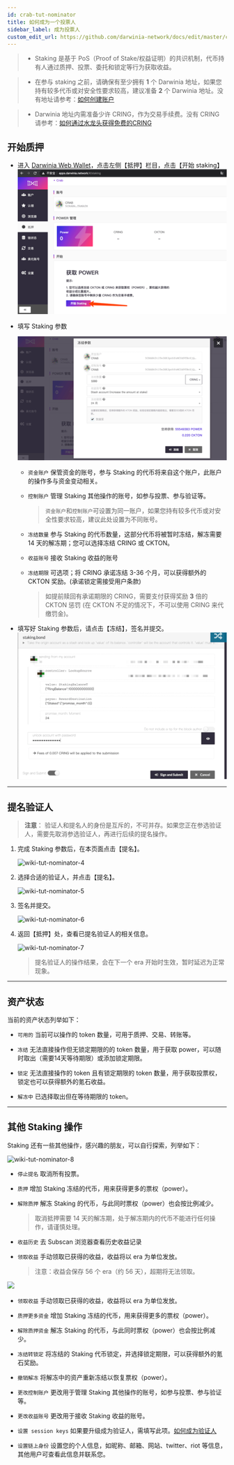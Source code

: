 ```yaml
---
id: crab-tut-nominator
title: 如何成为一个投票人
sidebar_label: 成为投票人
custom_edit_url: https://github.com/darwinia-network/docs/edit/master/content/zh-CN/crab-tut-nominator.md
---
```

> - Staking 是基于 PoS（Proof of Stake/权益证明）的共识机制，代币持有人通过质押、投票、委托和锁定等行为获取收益。

> - 在参与 staking 之前，请确保有至少拥有 **1** 个 Darwinia 地址，如果您持有较多代币或对安全性要求较高，建议准备 **2** 个 Darwinia 地址。没有地址请参考：[如何创建账户](https://docs.darwinia.network/docs/zh-CN/crab-tut-create-account)

> - Darwinia 地址内需准备少许 CRING，作为交易手续费。没有 CRING 请参考：[如何通过水龙头获得免费的CRING](https://docs.darwinia.network/docs/zh-CN/crab-tut-claim-cring)

## 开始质押

- 进入 [Darwinia Web Wallet](https://apps.darwinia.network)，点击左侧【抵押】栏目，点击【开始 staking】  
  ![crab-tut-nominator-1](assets/crab-tut-nominator-1.png)


- 填写 Staking 参数  
  
  ![crab-tut-nominator-2](assets/crab-tut-nominator-2.png)
    - `资金账户` 保管资金的账号，参与 Staking 的代币将来自这个账户，此账户的操作多与资金变动相关。
    - `控制账户` 管理 Staking 其他操作的账号，如参与投票、参与验证等。
  
      > `资金账户`和`控制账户`可设置为同一账户，如果您持有较多代币或对安全性要求较高，建议此处设置为不同账号。  

    -  `冻结数量` 参与 Staking 的代币数量，这部分代币将被暂时冻结，解冻需要 14 天的解冻期；您可以选择冻结 CRING 或 CKTON。
    - `收益账号` 接收 Staking 收益的账号
    - `冻结期限` 可选项；将 CRING 承诺冻结 3-36 个月，可以获得额外的 CKTON 奖励。(承诺锁定需接受用户条款)
  
      > 如提前赎回有承诺期限的 CRING，需要支付获得奖励 **3** 倍的 CKTON 惩罚 (在 CKTON 不足的情况下，不可以使用 CRING 来代缴罚金)。

- 填写好 Staking 参数后，请点击【冻结】，签名并提交。  
  ![crab-tut-nominator-3](assets/crab-tut-nominator-3.png)

<hr />

## 提名验证人

> **注意**： 验证人和提名人的身份是互斥的，不可并存。如果您正在参选验证人，需要先取消参选验证人，再进行后续的提名操作。

1. 完成 Staking 参数后，在本页面点击【提名】。
   
   ![wiki-tut-nominator-4](assets/wiki-tut-nominator-4-cn.png)
  
2. 选择合适的验证人，并点击【提名】。
   
   ![wiki-tut-nominator-5](assets/wiki-tut-nominator-5-cn.png)

3. 签名并提交。
   
   ![wiki-tut-nominator-6](assets/wiki-tut-nominator-6-cn.png)

4. 返回【抵押】处，查看已提名验证人的相关信息。
   
   ![wiki-tut-nominator-7](assets/wiki-tut-nominator-7-cn.png)

     > 提名验证人的操作结果，会在下一个 era 开始时生效，暂时延迟为正常现象。

<hr />

## 资产状态

当前的资产状态列举如下：
- `可用的` 当前可以操作的 token 数量，可用于质押、交易、转账等。
  
- `冻结` 无法直接操作但无锁定期限的的 token 数量，用于获取 power，可以随时取出（需要14天等待期限）或添加锁定期限。
  
- `锁定` 无法直接操作的 token 且有锁定期限的 token 数量，用于获取投票权，锁定也可以获得额外的氪石收益。

- `解冻中` 已选择取出但在等待期限的 token。

<hr />

## 其他 Staking 操作

Staking 还有一些其他操作，感兴趣的朋友，可以自行探索，列举如下：

![wiki-tut-nominator-8](assets/wiki-tut-nominator-8-cn.png)

  - `停止提名` 取消所有投票。

  - `质押`  增加 Staking 冻结的代币，用来获得更多的票权（power）。

  - `解除质押` 解冻 Staking 的代币，与此同时票权（power）也会按比例减少。
  
     > 取消抵押需要 14 天的解冻期，处于解冻期内的代币不能进行任何操作，请谨慎处理。

  - `收益历史` 去 Subscan 浏览器查看历史收益记录
  
  - `领取收益` 手动领取已获得的收益，收益将以 era 为单位发放。

     > 注意：收益会保存 56 个 era（约 56 天），超期将无法领取。

  ![](assets/wiki-tut-nominator-9-cn.png)

  - `领取收益` 手动领取已获得的收益，收益将以 era 为单位发放。
  
  - `质押更多资金` 增加 Staking 冻结的代币，用来获得更多的票权（power）。

  - `解除质押资金` 解冻 Staking 的代币，与此同时票权（power）也会按比例减少。

  - `冻结转锁定` 将冻结的 Staking 代币锁定，并选择锁定期限，可以获得额外的氪石奖励。

  - `撤销解冻` 将解冻中的资产重新冻结以恢复票权（power）。

  - `更改控制账户` 更改用于管理 Staking 其他操作的账号，如参与投票、参与验证等。

  - `更改收益账号` 更改用于接收 Staking 收益的账号。

  - `设置 session keys` 如果要升级成为验证人，需填写此项。[如何成为验证人](https://docs.darwinia.network/docs/zh-CN/wiki-tut-validator)

  - `设置链上身份` 设置您的个人信息，如昵称、邮箱、网站、twitter、riot 等信息，其他用户可查看此信息并联系您。
